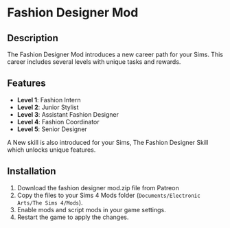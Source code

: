 # Fashion Designer Mod

## Description

The Fashion Designer Mod introduces a new career path for your Sims. This career includes several levels with unique tasks and rewards.

## Features

- **Level 1**: Fashion Intern
- **Level 2**: Junior Stylist
- **Level 3**: Assistant Fashion Designer
- **Level 4**: Fashion Coordinator
- **Level 5**: Senior Designer

A New skill is also introduced for your Sims, The Fashion Designer Skill which unlocks unique features.

## Installation

1. Download the fashion designer mod.zip file from Patreon
2. Copy the files to your Sims 4 Mods folder (`Documents/Electronic Arts/The Sims 4/Mods`).
3. Enable mods and script mods in your game settings.
4. Restart the game to apply the changes.
